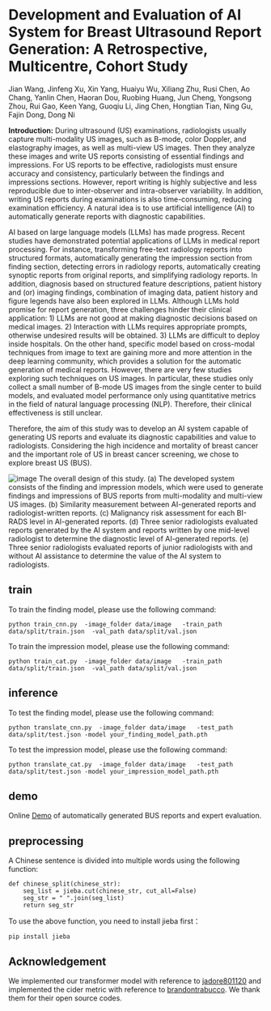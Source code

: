 # Development and Evaluation of AI System for Breast Ultrasound Report Generation: A Retrospective, Multicentre, Cohort Study

Jian Wang,
Jinfeng Xu,
Xin Yang,
Huaiyu Wu,
Xiliang Zhu,
Rusi Chen,
Ao Chang,
Yanlin Chen,
Haoran Dou,
Ruobing Huang,
Jun Cheng,
Yongsong Zhou,
Rui Gao,
Keen Yang,
Guoqiu Li,
Jing Chen,
Hongtian Tian,
Ning Gu,
Fajin Dong,
Dong Ni

**Introduction:** During ultrasound (US) examinations, radiologists usually capture multi-modality US images, such as B-mode, color Doppler, and elastography images, as well as multi-view US images. Then they analyze these images and write US reports consisting of essential findings and impressions. For US reports to be effective, radiologists must ensure accuracy and consistency, particularly between the findings and impressions sections. However, report writing is highly subjective and less reproducible due to inter-observer and intra-observer variability. In addition, writing US reports during examinations is also time-consuming, reducing examination efficiency. A natural idea is to use artificial intelligence (AI) to automatically generate reports with diagnostic capabilities.

AI based on large language models (LLMs) has made progress. Recent studies have demonstrated potential applications of LLMs in medical report processing. For instance, transforming free-text radiology reports into structured formats, automatically generating the impression section from finding section, detecting errors in radiology reports, automatically creating synoptic reports from original reports, and simplifying radiology reports. In addition, diagnosis based on structured feature descriptions, patient history and (or) imaging findings, combination of imaging data, patient history and figure legends have also been explored in LLMs. Although LLMs hold promise for report generation, three challenges hinder their clinical application: 1) LLMs are not good at making diagnostic decisions based on medical images. 2) Interaction with LLMs requires appropriate prompts, otherwise undesired results will be obtained. 3) LLMs are difficult to deploy inside hospitals. On the other hand, specific model based on cross-modal techniques from image to text are gaining more and more attention in the deep learning community, which provides a solution for the automatic generation of medical reports. However, there are very few studies exploring such techniques on US images. In particular, these studies only collect a small number of B-mode US images from the single center to build models, and evaluated model performance only using quantitative metrics in the field of natural language processing (NLP). Therefore, their clinical effectiveness is still unclear.

Therefore, the aim of this study was to develop an AI system capable of generating US reports and evaluate its diagnostic capabilities and value to radiologists. Considering the high incidence and mortality of breast cancer and the important role of US in breast cancer screening, we chose to explore breast US (BUS).


![image](https://github.com/TIanCat/Breast_US_Report_Generation/blob/main/figure/framework.png)
The overall design of this study. (a) The developed system consists of the finding and impression models, which were used to generate findings and impressions of BUS reports from multi-modality and multi-view US images. (b) Similarity measurement between AI-generated reports and radiologist-written reports. (c) Malignancy risk assessment for each BI-RADS level in AI-generated reports. (d) Three senior radiologists evaluated reports generated by the AI system and reports written by one mid-level radiologist to determine the diagnostic level of AI-generated reports. (e) Three senior radiologists evaluated reports of junior radiologists with and without AI assistance to determine the value of the AI system to radiologists.


## train
To train the finding model, please use the following command:
```
python train_cnn.py  -image_folder data/image   -train_path  data/split/train.json  -val_path data/split/val.json
```

To train the impression model, please use the following command:
```
python train_cat.py  -image_folder data/image   -train_path  data/split/train.json  -val_path data/split/val.json
```

## inference
To test the finding model, please use the following command:
```
python translate_cnn.py  -image_folder data/image   -test_path  data/split/test.json -model your_finding_model_path.pth
```

To test the impression model, please use the following command:
```
python translate_cat.py  -image_folder data/image   -test_path  data/split/test.json -model your_impression_model_path.pth
```

## demo
Online [Demo](http://www.ai4busrg.com/) of automatically generated BUS reports and expert evaluation.

## preprocessing
A Chinese sentence is divided into multiple words using the following function:
```
def chinese_split(chinese_str):
    seg_list = jieba.cut(chinese_str, cut_all=False)
    seg_str = " ".join(seg_list)
    return seg_str
```
To use the above function, you need to install jieba first：
```
pip install jieba
```
## Acknowledgement
We implemented our transformer model with reference to [jadore801120](https://github.com/jadore801120/attention-is-all-you-need-pytorch/tree/master) and implemented the cider metric with reference to [brandontrabucco](https://github.com/brandontrabucco/cider). We thank them for their open source codes.
